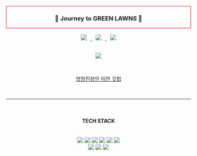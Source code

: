 <div style="border: 1px solid red;" align=center><h3>🌿 Journey to GREEN LAWNS 🌿</h3></div>

<br/>

<div align=center>

<a href="mailto:knowisdom314@gmail.com">
    <img 
        src="https://img.shields.io/badge/GMAIL-c4aa88?style=flat-square&logo=Gmail&logoColor=white&link=mailto:knowisdom314@gmail.com"
        style="height : auto; margin-left : 10px; margin-right : 10px;"/>
</a>

<a href="https://thin-frigate-1a3.notion.site/Ah-Puh-Ah-Puh-5f8413bffdf24310a119bb0007db7a1f">
    <img 
        src="http://img.shields.io/badge/-DEV%20BLOG-697a55?style=flat&logo=github&link=https://wistful-tuberose-ce4.notion.site/e8c93e292ea6473dafc4c6f6a24562c0"
        style="height : auto; margin-left : 10px; margin-right : 10px;"/>
</a> 

<a href="https://www.instagram.com/__jae_jae_/">
    <img 
        src="http://img.shields.io/badge/-INSTA-87240E?style=flat&logo=Instagram&link=https://www.instagram.com/__jae_jae_/"
        style="height : auto; margin-left : 10px; margin-right : 10px;"/>
</a> 
<br/><br/>

 <img 
        src="https://mblogthumb-phinf.pstatic.net/MjAxODAzMTRfNTIg/MDAxNTIwOTg5Njk5ODIz.ZG7kG1tWkiVkPmmTLZtgPnu7xRr02PbQyGK2AJwBdRwg.8St2mAhkc2vZC1usKXQhlWWMLGksSle3H_cMMZt5GWQg.GIF.admario/16221fd43663c8dd1.gif?type=w2"
        style="height : auto; margin-left : 10px; margin-right : 10px;"/>   

<br/>

<a href="https://github.com/gimwise">엉망진창인 이전 깃헙</a>

<br/>

<hr/><br/>

<h4>TECH STACK</h4> <br/>

<img src="https://img.shields.io/badge/JavaScript-F7DF1E?style=flat&logo=JavaScript&logoColor=white"/>
<img src="https://img.shields.io/badge/HTML-E34F26?style=flat&logo=HTML5&logoColor=white"/>
<img src="https://img.shields.io/badge/CSS-1572B6?style=flat&logo=CSS3&logoColor=white"/>
<img src="https://img.shields.io/badge/Java-095220?style=flat&logoColor=white"/>
<img src="https://img.shields.io/badge/C-A8B9CC?style=flat&logo=C&logoColor=white"/>
<img src="https://img.shields.io/badge/Python-3776AB?style=flat&logo=Python&logoColor=white"/>

<br/>

<img src="https://img.shields.io/badge/Django-092E20?style=flat&logo=Django&logoColor=white"/>
<img src="https://img.shields.io/badge/React-61DAFB?style=flat&logo=React&logoColor=white"/>
<img src="https://img.shields.io/badge/MySQL-4479a1?style=flat&logo=MySQL&logoColor=white"/>


</div>


